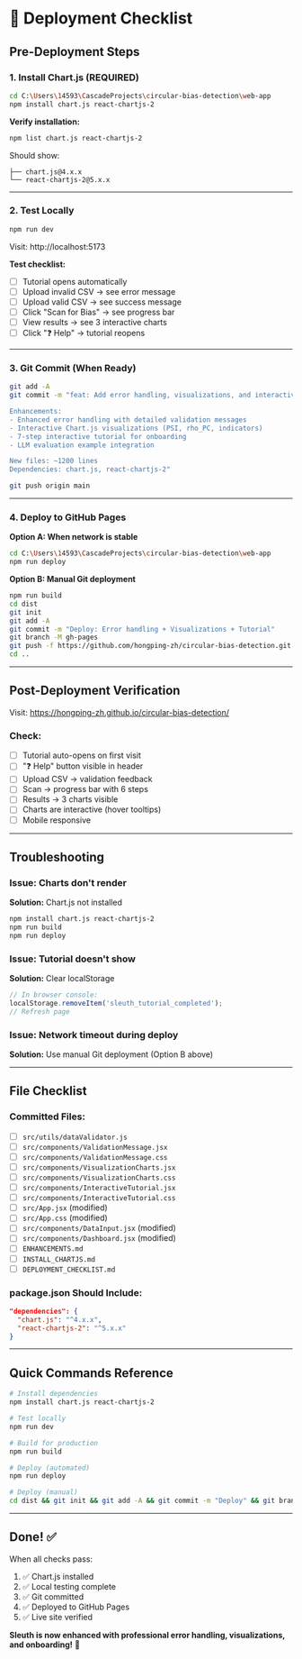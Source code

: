 # 🚀 Deployment Checklist

## Pre-Deployment Steps

### 1. Install Chart.js (REQUIRED)

```bash
cd C:\Users\14593\CascadeProjects\circular-bias-detection\web-app
npm install chart.js react-chartjs-2
```

**Verify installation:**
```bash
npm list chart.js react-chartjs-2
```

Should show:
```
├── chart.js@4.x.x
└── react-chartjs-2@5.x.x
```

---

### 2. Test Locally

```bash
npm run dev
```

Visit: http://localhost:5173

**Test checklist:**
- [ ] Tutorial opens automatically
- [ ] Upload invalid CSV → see error message
- [ ] Upload valid CSV → see success message
- [ ] Click "Scan for Bias" → see progress bar
- [ ] View results → see 3 interactive charts
- [ ] Click "❓ Help" → tutorial reopens

---

### 3. Git Commit (When Ready)

```bash
git add -A
git commit -m "feat: Add error handling, visualizations, and interactive tutorial

Enhancements:
- Enhanced error handling with detailed validation messages
- Interactive Chart.js visualizations (PSI, rho_PC, indicators)
- 7-step interactive tutorial for onboarding
- LLM evaluation example integration

New files: ~1200 lines
Dependencies: chart.js, react-chartjs-2"

git push origin main
```

---

### 4. Deploy to GitHub Pages

**Option A: When network is stable**
```bash
cd C:\Users\14593\CascadeProjects\circular-bias-detection\web-app
npm run deploy
```

**Option B: Manual Git deployment**
```bash
npm run build
cd dist
git init
git add -A
git commit -m "Deploy: Error handling + Visualizations + Tutorial"
git branch -M gh-pages
git push -f https://github.com/hongping-zh/circular-bias-detection.git gh-pages
cd ..
```

---

## Post-Deployment Verification

Visit: https://hongping-zh.github.io/circular-bias-detection/

### Check:
- [ ] Tutorial auto-opens on first visit
- [ ] "❓ Help" button visible in header
- [ ] Upload CSV → validation feedback
- [ ] Scan → progress bar with 6 steps
- [ ] Results → 3 charts visible
- [ ] Charts are interactive (hover tooltips)
- [ ] Mobile responsive

---

## Troubleshooting

### Issue: Charts don't render

**Solution:** Chart.js not installed
```bash
npm install chart.js react-chartjs-2
npm run build
npm run deploy
```

### Issue: Tutorial doesn't show

**Solution:** Clear localStorage
```javascript
// In browser console:
localStorage.removeItem('sleuth_tutorial_completed');
// Refresh page
```

### Issue: Network timeout during deploy

**Solution:** Use manual Git deployment (Option B above)

---

## File Checklist

### Committed Files:
- [ ] `src/utils/dataValidator.js`
- [ ] `src/components/ValidationMessage.jsx`
- [ ] `src/components/ValidationMessage.css`
- [ ] `src/components/VisualizationCharts.jsx`
- [ ] `src/components/VisualizationCharts.css`
- [ ] `src/components/InteractiveTutorial.jsx`
- [ ] `src/components/InteractiveTutorial.css`
- [ ] `src/App.jsx` (modified)
- [ ] `src/App.css` (modified)
- [ ] `src/components/DataInput.jsx` (modified)
- [ ] `src/components/Dashboard.jsx` (modified)
- [ ] `ENHANCEMENTS.md`
- [ ] `INSTALL_CHARTJS.md`
- [ ] `DEPLOYMENT_CHECKLIST.md`

### package.json Should Include:
```json
"dependencies": {
  "chart.js": "^4.x.x",
  "react-chartjs-2": "^5.x.x"
}
```

---

## Quick Commands Reference

```bash
# Install dependencies
npm install chart.js react-chartjs-2

# Test locally
npm run dev

# Build for production
npm run build

# Deploy (automated)
npm run deploy

# Deploy (manual)
cd dist && git init && git add -A && git commit -m "Deploy" && git branch -M gh-pages && git push -f https://github.com/hongping-zh/circular-bias-detection.git gh-pages && cd ..
```

---

## Done! ✅

When all checks pass:
1. ✅ Chart.js installed
2. ✅ Local testing complete
3. ✅ Git committed
4. ✅ Deployed to GitHub Pages
5. ✅ Live site verified

**Sleuth is now enhanced with professional error handling, visualizations, and onboarding!** 🎉
